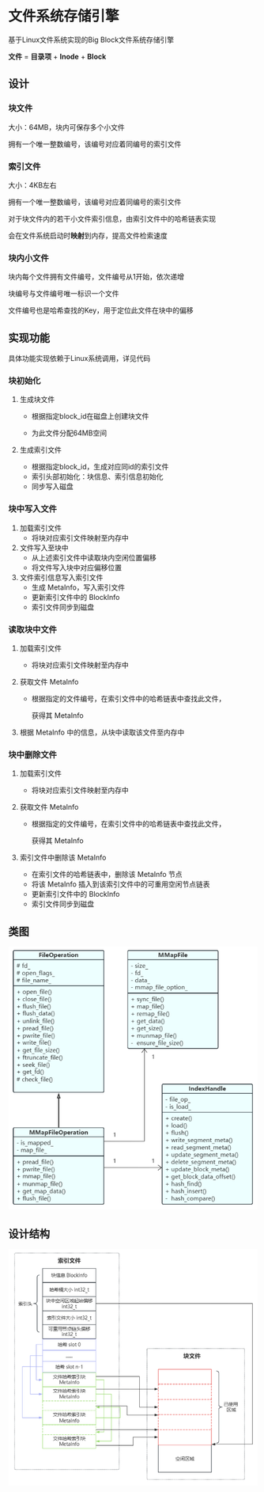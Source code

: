 # 文件系统存储引擎

基于Linux文件系统实现的Big Block文件系统存储引擎

**文件** = **目录项** + **Inode** + **Block**  

## 设计

### 块文件

大小：64MB，块内可保存多个小文件

拥有一个唯一整数编号，该编号对应着同编号的索引文件

### 索引文件

大小：4KB左右

拥有一个唯一整数编号，该编号对应着同编号的索引文件

对于块文件内的若干小文件索引信息，由索引文件中的哈希链表实现

会在文件系统启动时**映射**到内存，提高文件检索速度

### 块内小文件

块内每个文件拥有文件编号，文件编号从1开始，依次递增

块编号与文件编号唯一标识一个文件

文件编号也是哈希查找的Key，用于定位此文件在块中的偏移

## 实现功能

具体功能实现依赖于Linux系统调用，详见代码

### 块初始化

1. 生成块文件

   - 根据指定block_id在磁盘上创建块文件

    -  为此文件分配64MB空间

2. 生成索引文件

   - 根据指定block_id，生成对应同id的索引文件
   - 索引头部初始化：块信息、索引信息初始化
   - 同步写入磁盘

### 块中写入文件

1. 加载索引文件
   - 将块对应索引文件映射至内存中
2. 文件写入至块中
   - 从上述索引文件中读取块内空闲位置偏移
   - 将文件写入块中对应偏移位置
3. 文件索引信息写入索引文件
   - 生成 MetaInfo，写入索引文件
   - 更新索引文件中的 BlockInfo
   - 索引文件同步到磁盘

### 读取块中文件

1. 加载索引文件

   - 将块对应索引文件映射至内存中

2. 获取文件 MetaInfo

   - 根据指定的文件编号，在索引文件中的哈希链表中查找此文件，

     获得其 MetaInfo

3. 根据 MetaInfo 中的信息，从块中读取该文件至内存中

### 块中删除文件

1. 加载索引文件

   - 将块对应索引文件映射至内存中

2. 获取文件 MetaInfo

   - 根据指定的文件编号，在索引文件中的哈希链表中查找此文件，

     获得其 MetaInfo

3. 索引文件中删除该 MetaInfo

   - 在索引文件的哈希链表中，删除该 MetaInfo 节点
   - 将该 MetaInfo 插入到该索引文件中的可重用空闲节点链表
   - 更新索引文件中的 BlockInfo
   - 索引文件同步到磁盘

## 类图

![UML_class_graph](.\ReadmeImages\UML_class_graph.png)

## 设计结构

![main_structure](./ReadmeImages/main_structure.png)